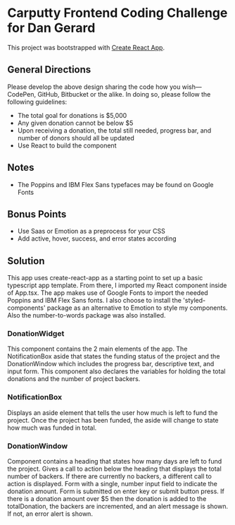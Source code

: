 # Carputty Frontend Coding Challenge for Dan Gerard

This project was bootstrapped with [Create React App](https://github.com/facebook/create-react-app).

## General Directions

Please develop the above design sharing the code how you wish—CodePen, GitHub, Bitbucket or the alike. In doing so, please follow the
following guidelines:

* The total goal for donations is $5,000
* Any given donation cannot be below $5
* Upon receiving a donation, the total still needed, progress bar, and number of donors should all be updated
* Use React to build the component

## Notes

* The Poppins and IBM Flex Sans typefaces may be found on Google Fonts

## Bonus Points

* Use Saas or Emotion as a preprocess for your CSS
* Add active, hover, success, and error states according

## Solution

This app uses create-react-app as a starting point to set up a basic typescript app template. From there, I imported my React component inside of App.tsx. The app makes use of Google Fonts to import the needed Poppins and IBM Flex Sans fonts. I also choose to install the 'styled-components' package as an alternative to Emotion to style my components. Also the number-to-words package was also installed.

### DonationWidget

This component contains the 2 main elements of the app. The NotificationBox aside that states the funding status of the project and the DonationWindow which includes the progress bar, descriptive text, and input form. This component also declares the variables for holding the total donations and the number of project backers.

### NotificationBox

Displays an aside element that tells the user how much is left to fund the project. Once the project has been funded, the aside will change to state how much was funded in total.

### DonationWindow

Component contains a heading that states how many days are left to fund the project. Gives a call to action below the heading that displays the total number of backers. If there are currently no backers, a different call to action is displayed. Form with a single, number input field to indicate the donation amount. Form is submitted on enter key or submit button press. If there is a donation amount over $5 then the donation is added to the totalDonation, the backers are incremented, and an alert message is shown. If not, an error alert is shown.